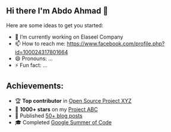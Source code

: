 ## Hi there I'm Abdo Ahmad 👋



Here are some ideas to get you started:

- 🔭 I’m currently working on Elaseel Company
- 📫 How to reach me: https://www.facebook.com/profile.php?id=100024317801664
- 😄 Pronouns: ...
- ⚡ Fun fact: ...


## Achievements:
- 🏆 **Top contributor** in [Open Source Project XYZ](https://github.com/project-xyz)
- 🌟 **1000+ stars** on my [Project ABC](https://github.com/username/project-abc)
- 📝 Published [50+ blog posts](https://blog.example.com)
- 🎓 Completed [Google Summer of Code](https://summerofcode.withgoogle.com/)

